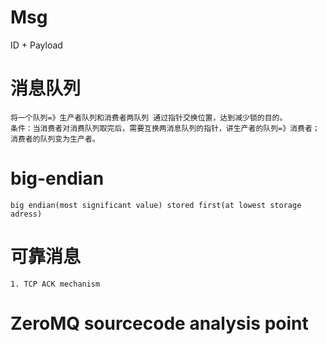 # Msg
ID + Payload

# 消息队列  
```
将一个队列=》生产者队列和消费者两队列 通过指针交换位置，达到减少锁的目的。
条件：当消费者对消费队列取完后，需要互换两消息队列的指针，讲生产者的队列=》消费者；消费者的队列变为生产者。
```

# big-endian
```
big endian(most significant value) stored first(at lowest storage adress)  
```
# 可靠消息
```
1. TCP ACK mechanism
```

# ZeroMQ sourcecode analysis point
